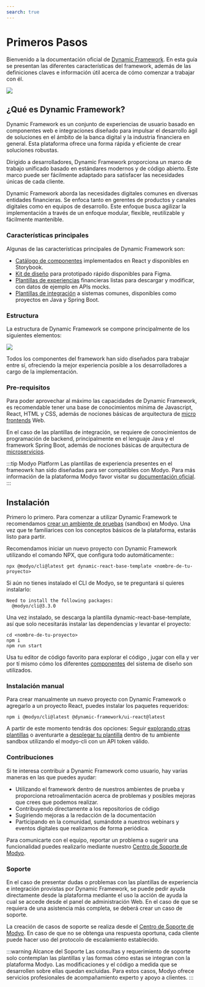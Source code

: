 ```yaml
---
search: true
---
```


# Primeros Pasos

Bienvenido a la documentación oficial de [Dynamic Framework](https://dynamicframework.dev). En esta guía se presentan las diferentes características del framework, además de las definiciones claves e información útil acerca de cómo comenzar a trabajar con él.

<img src="/assets/img/dynamic/dynamic-logo.png"/>

## ¿Qué es Dynamic Framework?

Dynamic Framework es un conjunto de experiencias de usuario basado en componentes web e integraciones diseñado para impulsar el desarrollo ágil de soluciones en el ámbito de la banca digital y la industria financiera en general. Esta plataforma ofrece una forma rápida y eficiente de crear soluciones robustas.

Dirigido a desarrolladores, Dynamic Framework proporciona un marco de trabajo unificado basado en estándares modernos y de código abierto. Este marco puede ser fácilmente adaptado para satisfacer las necesidades únicas de cada cliente.

Dynamic Framework aborda las necesidades digitales comunes en diversas entidades financieras. Se enfoca tanto en gerentes de productos y canales digitales como en equipos de desarrollo. Este enfoque busca agilizar la implementación a través de un enfoque modular, flexible, reutilizable y fácilmente mantenible.

###  Características principales
Algunas de las características principales de Dynamic Framework son:
- [Catálogo de componentes](/es/dynamic/ui/components) implementados en React y disponibles en Storybook.
- [Kit de diseño](/es/dynamic/ui) para prototipado rápido disponibles para Figma.
- [Plantillas de experiencias](/es/dynamic/experiences) financieras listas para descargar y modificar, con datos de ejemplo en APIs mocks.
- [Plantillas de integración](/es/dynamic/integrations) a sistemas comunes, disponibles como proyectos en Java y Spring Boot.


### Estructura
La estructura de Dynamic Framework se compone principalmente de los siguientes elementos:

<img src="/assets/img/dynamic/dynamic_components.png" style="max-width: 700px;"/>

Todos los componentes del framework han sido diseñados para trabajar entre sí, ofreciendo la mejor experiencia posible a los desarrolladores a cargo de la implementación.



### Pre-requisitos
Para poder aprovechar al máximo las capacidades de Dynamic Framework, es recomendable tener una base de conocimientos mínima de Javascript, React, HTML y CSS, además de nociones básicas de arquitectura de [micro frontends](/es/architecture/patterns/micro-frontend) Web.

En el caso de las plantillas de integración, se requiere de conocimientos de programación de backend, principalmente en el lenguaje Java y el framework Spring Boot, además de nociones básicas de arquitectura de [microservicios](/es/architecture/patterns/microservice).

:::tip Modyo Platform
Las plantillas de experiencia presentes en el frameowrk han sido diseñadas para ser compatibles con Modyo. Para más información de la plataforma Modyo favor visitar su [documentación oficial](/es/platform).
:::


## Instalación
Primero lo primero. Para comenzar a utilizar Dynamic Framework te recomendamos [crear un ambiente de pruebas](https://www.modyo.com/get-started) (sandbox) en Modyo. Una vez que te familiarices con los conceptos básicos de la plataforma, estarás listo para partir.

Recomendamos iniciar un nuevo proyecto con Dynamic Framework utilizando el comando NPX, que configura todo automáticamente::

``` shell
npx @modyo/cli@latest get dynamic-react-base-template <nombre-de-tu-proyecto>
```
Si aún no tienes instalado el CLI de Modyo, se te preguntará si quieres instalarlo:
```shell
Need to install the following packages:
  @modyo/cli@3.3.0
```
Una vez instalado, se descarga la plantilla dynamic-react-base-template, así que solo necesitarás instalar las dependencias y levantar el proyecto:
```shell
cd <nombre-de-tu-proyecto>
npm i
npm run start
```

Usa tu editor de código favorito para explorar el código , jugar con ella y ver por tí mismo cómo los diferentes [componentes](/es/dynamic/ui/components) del sistema de diseño son utilizados.

### Instalación manual
Para crear manualmente un nuevo proyecto con Dynamic Framework o agregarlo a un proyecto React, puedes instalar los paquetes requeridos:
```shell
npm i @modyo/cli@latest @dynamic-framework/ui-react@latest
```

A partir de este momento tendrás dos opciones: Seguir [explorando otras plantillas](/es/dynamic/experiences/retail/dashboard.html) o aventurarte a [desplegar tu plantilla](/es/platform/channels/cli.html#modyo-cli-push-name) dentro de tu ambiente sandbox utilizando el modyo-cli con un API token válido.
 

### Contribuciones

Si te interesa contribuir a Dynamic Framework como usuario, hay varias maneras en las que puedes ayudar:
- Utilizando el framework dentro de nuestros ambientes de prueba y proporciona retroalimentación acerca de problemas y posibles mejoras que crees que podemos realizar.
- Contribuyendo directamente a los repositorios de código
- Sugiriendo mejoras a la redacción de la documentación
- Participando en la comunidad, sumándote a nuestros webinars y eventos digitales que realizamos de forma periódica.

Para comunicarte con el equipo, reportar un problema o sugerir una funcionalidad puedes realizarlo mediante nuestro [Centro de Soporte de Modyo](https://support.modyo.com).


### Soporte

En el caso de presentar dudas o problemas con las plantillas de experiencia e integración provistas por Dynamic Framework, se puede pedir ayuda directamente desde la plataforma mediante el uso la acción de ayuda la cual se accede desde el panel de administración Web. En el caso de que se requiera de una asistencia más completa, se deberá crear un caso de soporte.

La creación de casos de soporte se realiza desde el [Centro de Soporte de Modyo](https://support.modyo.com). En caso de que no se obtenga una respuesta oportuna, cada cliente puede hacer uso del protocolo de escalamiento establecido.

:::warning Alcance del Soporte
Las consultas y requerimiento de soporte solo contemplan las plantillas y las formas cómo estas se integran con la plataforma Modyo. Las modificaciones y el código a medida que se desarrollen sobre ellas quedan excluidas. Para estos casos, Modyo ofrece servicios profesionales de acompañamiento experto y apoyo a clientes.
:::